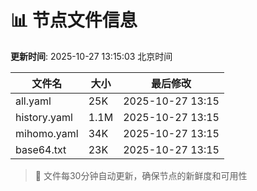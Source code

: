 # 📊 节点文件信息

**更新时间**: 2025-10-27 13:15:03 北京时间

| 文件名 | 大小 | 最后修改 |
|--------|------|----------|
| all.yaml | 25K | 2025-10-27 13:15 |
| history.yaml | 1.1M | 2025-10-27 13:15 |
| mihomo.yaml | 34K | 2025-10-27 13:15 |
| base64.txt | 23K | 2025-10-27 13:15 |

> 🔄 文件每30分钟自动更新，确保节点的新鲜度和可用性
